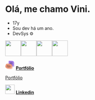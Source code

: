 # Olá, me chamo Vini.

- 17y
- Sou dev há um ano.
- DevSys ⚙️

<img loading='lazy' align='center' width='50' height='50' src="https://cdn.jsdelivr.net/gh/devicons/devicon/icons/javascript/javascript-original.svg" /><img loading='lazy' align='center' width='50' height='50' src="https://cdn.jsdelivr.net/gh/devicons/devicon/icons/python/python-original.svg" /><img loading='lazy' align='center' width='50' height='50' src="https://cdn.jsdelivr.net/gh/devicons/devicon/icons/cplusplus/cplusplus-original.svg" /><img align='center' width='50' height='50' src="https://cdn.jsdelivr.net/gh/devicons/devicon/icons/java/java-original.svg" />

<img width='30' height='30' src="logo.svg"> <strong>[Portfólio](https://port-1wzw.onrender.com)</strong>

<a href='https://port-1wzw.onrender.com'>Portfólio</a>

<img width='30' height='30' src="https://cdn.jsdelivr.net/gh/devicons/devicon/icons/linkedin/linkedin-original.svg" />  <strong>[Linkedin](https://www.linkedin.com/in/vinicius-gabriel-639869297/)</strong>




          

          
